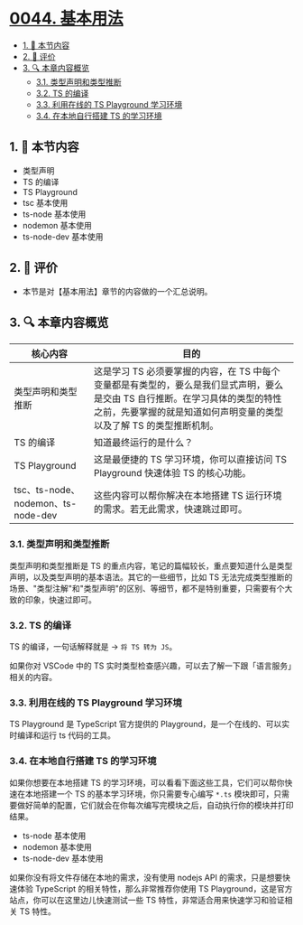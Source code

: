 # [0044. 基本用法](https://github.com/tnotesjs/TNotes.typescript/tree/main/notes/0044.%20%E5%9F%BA%E6%9C%AC%E7%94%A8%E6%B3%95)

<!-- region:toc -->

- [1. 🎯 本节内容](#1--本节内容)
- [2. 🫧 评价](#2--评价)
- [3. 🔍 本章内容概览](#3--本章内容概览)
  - [3.1. 类型声明和类型推断](#31-类型声明和类型推断)
  - [3.2. TS 的编译](#32-ts-的编译)
  - [3.3. 利用在线的 TS Playground 学习环境](#33-利用在线的-ts-playground-学习环境)
  - [3.4. 在本地自行搭建 TS 的学习环境](#34-在本地自行搭建-ts-的学习环境)

<!-- endregion:toc -->

## 1. 🎯 本节内容

- 类型声明
- TS 的编译
- TS Playground
- tsc 基本使用
- ts-node 基本使用
- nodemon 基本使用
- ts-node-dev 基本使用

## 2. 🫧 评价

- 本节是对【基本用法】章节的内容做的一个汇总说明。

## 3. 🔍 本章内容概览

| 核心内容 | 目的 |
| --- | --- |
| 类型声明和类型推断 | 这是学习 TS 必须要掌握的内容，在 TS 中每个变量都是有类型的，要么是我们显式声明，要么是交由 TS 自行推断。在学习具体的类型的特性之前，先要掌握的就是知道如何声明变量的类型以及了解 TS 的类型推断机制。 |
| TS 的编译 | 知道最终运行的是什么？ |
| TS Playground | 这是最便捷的 TS 学习环境，你可以直接访问 TS Playground 快速体验 TS 的核心功能。 |
| tsc、ts-node、nodemon、ts-node-dev | 这些内容可以帮你解决在本地搭建 TS 运行环境的需求。若无此需求，快速跳过即可。 |

### 3.1. 类型声明和类型推断

类型声明和类型推断是 TS 的重点内容，笔记的篇幅较长，重点要知道什么是类型声明，以及类型声明的基本语法。其它的一些细节，比如 TS 无法完成类型推断的场景、"类型注解"和"类型声明"的区别、等细节，都不是特别重要，只需要有个大致的印象，快速过即可。

### 3.2. TS 的编译

TS 的编译，一句话解释就是 -> `将 TS 转为 JS`。

如果你对 VSCode 中的 TS 实时类型检查感兴趣，可以去了解一下跟「语言服务」相关的内容。

### 3.3. 利用在线的 TS Playground 学习环境

TS Playground 是 TypeScript 官方提供的 Playground，是一个在线的、可以实时编译和运行 ts 代码的工具。

### 3.4. 在本地自行搭建 TS 的学习环境

如果你想要在本地搭建 TS 的学习环境，可以看看下面这些工具，它们可以帮你快速在本地搭建一个 TS 的基本学习环境，你只需要专心编写 `*.ts` 模块即可，只需要做好简单的配置，它们就会在你每次编写完模块之后，自动执行你的模块并打印结果。

- ts-node 基本使用
- nodemon 基本使用
- ts-node-dev 基本使用

如果你没有将文件存储在本地的需求，没有使用 nodejs API 的需求，只是想要快速体验 TypeScript 的相关特性，那么非常推荐你使用 TS Playground，这是官方站点，你可以在这里边儿快速测试一些 TS 特性，非常适合用来快速学习和验证相关 TS 特性。
